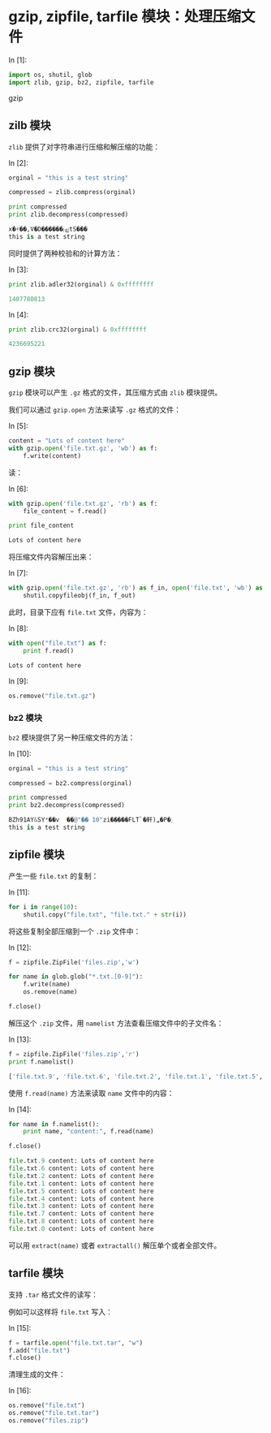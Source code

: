# gzip, zipfile, tarfile 模块：处理压缩文件

In [1]:

```py
import os, shutil, glob
import zlib, gzip, bz2, zipfile, tarfile

```

gzip

## zilb 模块

`zlib` 提供了对字符串进行压缩和解压缩的功能：

In [2]:

```py
orginal = "this is a test string"

compressed = zlib.compress(orginal)

print compressed
print zlib.decompress(compressed)

```

```py
x�+��,V�D������⒢̼tS���
this is a test string

```

同时提供了两种校验和的计算方法：

In [3]:

```py
print zlib.adler32(orginal) & 0xffffffff

```

```py
1407780813

```

In [4]:

```py
print zlib.crc32(orginal) & 0xffffffff

```

```py
4236695221

```

## gzip 模块

`gzip` 模块可以产生 `.gz` 格式的文件，其压缩方式由 `zlib` 模块提供。

我们可以通过 `gzip.open` 方法来读写 `.gz` 格式的文件：

In [5]:

```py
content = "Lots of content here"
with gzip.open('file.txt.gz', 'wb') as f:
    f.write(content)

```

读：

In [6]:

```py
with gzip.open('file.txt.gz', 'rb') as f:
    file_content = f.read()

print file_content

```

```py
Lots of content here

```

将压缩文件内容解压出来：

In [7]:

```py
with gzip.open('file.txt.gz', 'rb') as f_in, open('file.txt', 'wb') as f_out:
    shutil.copyfileobj(f_in, f_out)

```

此时，目录下应有 `file.txt` 文件，内容为：

In [8]:

```py
with open("file.txt") as f:
    print f.read()

```

```py
Lots of content here

```

In [9]:

```py
os.remove("file.txt.gz")

```

### bz2 模块

`bz2` 模块提供了另一种压缩文件的方法：

In [10]:

```py
orginal = "this is a test string"

compressed = bz2.compress(orginal)

print compressed
print bz2.decompress(compressed)

```

```py
BZh91AY&SY*��v	��@"�� 10"zi�����FLT`�軒)„�P�˰
this is a test string

```

## zipfile 模块

产生一些 `file.txt` 的复制：

In [11]:

```py
for i in range(10):
    shutil.copy("file.txt", "file.txt." + str(i))

```

将这些复制全部压缩到一个 `.zip` 文件中：

In [12]:

```py
f = zipfile.ZipFile('files.zip','w')

for name in glob.glob("*.txt.[0-9]"):
    f.write(name)
    os.remove(name)

f.close()

```

解压这个 `.zip` 文件，用 `namelist` 方法查看压缩文件中的子文件名：

In [13]:

```py
f = zipfile.ZipFile('files.zip','r')
print f.namelist()

```

```py
['file.txt.9', 'file.txt.6', 'file.txt.2', 'file.txt.1', 'file.txt.5', 'file.txt.4', 'file.txt.3', 'file.txt.7', 'file.txt.8', 'file.txt.0']

```

使用 `f.read(name)` 方法来读取 `name` 文件中的内容：

In [14]:

```py
for name in f.namelist():
    print name, "content:", f.read(name)

f.close()

```

```py
file.txt.9 content: Lots of content here
file.txt.6 content: Lots of content here
file.txt.2 content: Lots of content here
file.txt.1 content: Lots of content here
file.txt.5 content: Lots of content here
file.txt.4 content: Lots of content here
file.txt.3 content: Lots of content here
file.txt.7 content: Lots of content here
file.txt.8 content: Lots of content here
file.txt.0 content: Lots of content here

```

可以用 `extract(name)` 或者 `extractall()` 解压单个或者全部文件。

## tarfile 模块

支持 `.tar` 格式文件的读写：

例如可以这样将 `file.txt` 写入：

In [15]:

```py
f = tarfile.open("file.txt.tar", "w")
f.add("file.txt")
f.close()

```

清理生成的文件：

In [16]:

```py
os.remove("file.txt")
os.remove("file.txt.tar")
os.remove("files.zip")

```